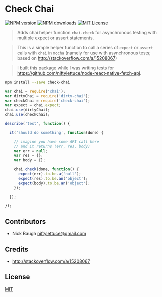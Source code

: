 
# Check Chai

[![NPM version][npm-image]][npm-url]
[![NPM downloads][npm-downloads]][npm-url]
[![MIT License][license-image]][license-url]

> Adds chai helper function `chai.check` for asynchronous testing with multiple expect or assert statements.

> This is a simple helper function to call a series of `expect` or `assert` calls with `chai` in `mocha` (namely for use with asynchronous tests; based on <http://stackoverflow.com/a/15208067>)

> I built this package while I was writing tests for <https://github.com/niftylettuce/node-react-native-fetch-api>.

```bash
npm install --save check-chai
```

```js
var chai = require('chai');
var dirtyChai = require('dirty-chai');
var checkChai = require('check-chai');
var expect = chai.expect;
chai.use(dirtyChai);
chai.use(checkChai);

describe('test', function() {

  it('should do something', function(done) {

    // imagine you have some API call here
    // and it returns (err, res, body)
    var err = null;
    var res = {};
    var body = {};

    chai.check(done, function() {
      expect(err).to.be.a('null');
      expect(res).to.be.an('object');
      expect(body).to.be.an('object');
    });

  });

});
```


## Contributors

* Nick Baugh <niftylettuce@gmail.com>


## Credits

* <http://stackoverflow.com/a/15208067>


## License

[MIT][license-url]


[license-image]: http://img.shields.io/badge/license-MIT-blue.svg?style=flat
[license-url]: LICENSE
[npm-image]: http://img.shields.io/npm/v/check-chai.svg?style=flat
[npm-url]: https://npmjs.org/package/check-chai
[npm-downloads]: http://img.shields.io/npm/dm/check-chai.svg?style=flat
